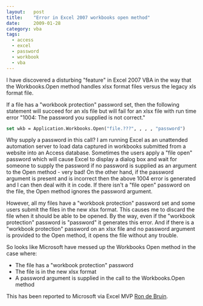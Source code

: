 ```yaml
---
layout:   post
title:    "Error in Excel 2007 workbooks open method"
date:     2009-01-28
category: vba
tags:
  - access
  - excel
  - password
  - workbook
  - vba
---
```


I have discovered a disturbing "feature" in Excel 2007 VBA in the way
that the Workbooks.Open method handles xlsx format files versus the
legacy xls format file.

If a file has a "workbook protection" password set, then the following
statement will succeed for an xls file but will fail for an xlsx file
with run time error "1004: The password you supplied is not correct."

```vb
set wkb = Application.Workbooks.Open("file.???", , , , "password")
```

Why supply a password in this call? I am running Excel as an unattended
automation server to load data captured in workbooks submitted from a
website into an Access database. Sometimes the users apply a "file open"
password which will cause Excel to display a dialog box and wait for
someone to supply the password if no password is supplied as an argument
to the Open method - very bad! On the other hand, if the password
argument is present and is incorrect then the above 1004 error is
generated and I can then deal with it in code. If there isn't a "file
open" password on the file, the Open method ignores the password
argument.

However, all my files have a "workbook protection" password set and some
users submit the files in the new xlsx format. This causes me to discard
the file when it should be able to be opened. By the way, even if the
"workbook protection" password is "password" it generates this error.
And if there is a "workbook protection" password on an xlsx file and no
password argument is provided to the Open method, it opens the file
without any trouble.

So looks like Microsoft have messed up the Workbooks Open method in the
case where:

* The file has a "workbook protection" password
* The file is in the new xlsx format
* A password argument is supplied in the call to the Workbooks.Open method

This has been reported to Microsoft via Excel MVP [Ron de
Bruin](http://www.rondebruin.nl/tips.htm).
